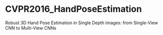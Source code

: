 # CVPR2016_HandPoseEstimation
Robust 3D Hand Pose Estimation in Single Depth Images: from Single-View CNN to Multi-View CNNs
